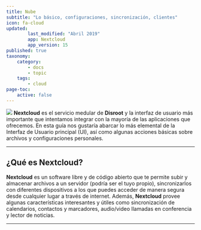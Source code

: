 ```yaml
---
title: Nube
subtitle: "Lo básico, configuraciones, sincronización, clientes"
icon: fa-cloud
updated:
        last_modified: "Abril 2019"
        app: Nextcloud
        app_version: 15
published: true
taxonomy:
    category:
        - docs
        - topic
    tags:
        - cloud
page-toc:
    active: false
---
```


![](/home/icons/nc_logo.png)
**Nextcloud** es el servicio medular de **Disroot** y la interfaz de usuario más importante que intentamos integrar con la mayoría de las aplicaciones que ofrecemos. En esta guía nos gustaría abarcar lo más elemental de la Interfaz de Usuario principal (UI), así como algunas acciones básicas sobre archivos y configuraciones personales.
<br>

----

## ¿Qué es Nextcloud?
**Nextcloud** es un software libre y de código abierto que te permite subir y almacenar archivos a un servidor (podría ser el tuyo propio), sincronizarlos con diferentes dispositivos a los que puedes acceder de manera segura desde cualquier lugar a través de internet. Además, **Nextcloud** provee algunas características interesantes y útiles como sincronización de calendarios, contactos y marcadores, audio/video llamadas en conferencia y lector de noticias.<br>

----------
